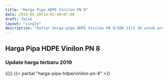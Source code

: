 ```yaml
---
title: "Harga Pipa HDPE Vinilon PN 8"
date: 2019-05-20T14:02:48+07:00
draft: false
layout: "single"
description: "Daftar harga pipa HDPE Vinilon PN 8/SDR 21/S 10 untuk proyek perpipaan HDPE anda."
---
```


## Harga Pipa HDPE Vinilon PN 8
### Update harga terbaru 2019
{{<kontak-button>}}
{{< partial "harga-pipa-hdpe/vinilon-pn-8" >}}